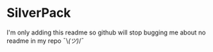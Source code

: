# SilverPack
I'm only adding this readme so github will stop bugging me about no readme in my repo ¯\\_(ツ)_/¯

